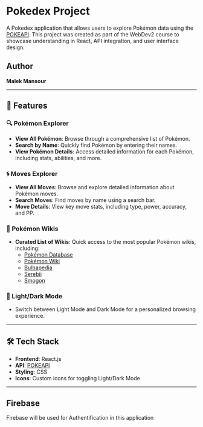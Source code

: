 # Pokedex Project

A Pokedex application that allows users to explore Pokémon data using the [POKEAPI](https://pokeapi.co/). This project was created as part of the WebDev2 course to showcase understanding in React, API integration, and user interface design. 

## Author
**Malek Mansour**

---

## 🌟 Features

### 🔍 Pokémon Explorer
- **View All Pokémon**: Browse through a comprehensive list of Pokémon.
- **Search by Name**: Quickly find Pokémon by entering their names.
- **View Pokémon Details**: Access detailed information for each Pokémon, including stats, abilities, and more.

### 🌀 Moves Explorer
- **View All Moves**: Browse and explore detailed information about Pokémon moves.
- **Search Moves**: Find moves by name using a search bar.
- **Move Details**: View key move stats, including type, power, accuracy, and PP.

### 📖 Pokémon Wikis
- **Curated List of Wikis**: Quick access to the most popular Pokémon wikis, including:
  - [Pokémon Database](https://pokemondb.net/)
  - [Pokémon Wiki](https://pokemon.fandom.com/)
  - [Bulbapedia](https://bulbapedia.bulbagarden.net/)
  - [Serebii](https://www.serebii.net/)
  - [Smogon](https://www.smogon.com/)

### 🌙 Light/Dark Mode
- Switch between Light Mode and Dark Mode for a personalized browsing experience.

---

## 🛠️ Tech Stack

- **Frontend**: React.js
- **API**: [POKEAPI](https://pokeapi.co/)
- **Styling**: CSS 
- **Icons**: Custom icons for toggling Light/Dark Mode

---

## Firebase
Firebase will be used for Authentification in this application 